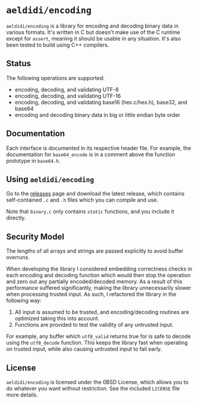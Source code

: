 # `aeldidi/encoding`

`aeldidi/encoding` is a library for encoding and decoding binary data in various
formats. It's written in C but doesn't make use of the C runtime except for
`assert`, meaning it should be usable in any situation. It's also been tested
to build using C++ compilers.

## Status

The following operations are supported:

- encoding, decoding, and validating UTF-8
- encoding, decoding, and validating UTF-16
- encoding, decoding, and validating base16 (hex.c/hex.h), base32, and base64
- encoding and decoding binary data in big or little endian byte order

## Documentation

Each interface is documented in its respective header file. For example, the
documentation for `base64_encode` is in a comment above the function prototype
in `base64.h`.

## Using `aeldidi/encoding`

Go to the [releases](https://github.com/aeldidi/aeldidi/encoding/releases) page and
download the latest release, which contains self-contained `.c` and `.h` files
which you can compile and use.

Note that `binary.c` only contains `static` functions, and you include it
directly.

## Security Model

The lengths of all arrays and strings are passed explicitly to avoid buffer
overruns.

When developing the library I considered embedding correctness checks in each
encoding and decoding function which would then stop the operation and zero out
any partially encoded/decoded memory. As a result of this performance suffered
significantly, making the library unnecessarily slower when processing trusted
input. As such, I refactored the library in the following way:

1. All input is assumed to be trusted, and encoding/decoding routines are
   optimized taking this into account.
2. Functions are provided to test the validity of any untrusted input. 

For example, any buffer which `utf8_valid` returns true for is safe to decode
using the `utf8_decode` function. This keeps the library fast when operating on
trusted input, while also causing untrusted input to fail early.

## License

`aeldidi/encoding` is licensed under the 0BSD License, which allows you to do
whatever you want without restriction. See the included `LICENSE` file more
details.
